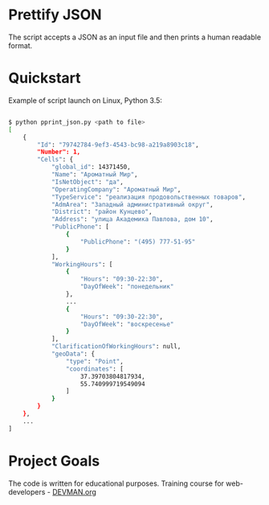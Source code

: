 # Prettify JSON

The script accepts a JSON as an input file and then prints a human readable format.

# Quickstart

Example of script launch on Linux, Python 3.5:

```bash

$ python pprint_json.py <path to file>
[
    {
        "Id": "79742784-9ef3-4543-bc98-a219a8903c18",
        "Number": 1,
        "Cells": {
            "global_id": 14371450,
            "Name": "Ароматный Мир",
            "IsNetObject": "да",
            "OperatingCompany": "Ароматный Мир",
            "TypeService": "реализация продовольственных товаров",
            "AdmArea": "Западный административный округ",
            "District": "район Кунцево",
            "Address": "улица Академика Павлова, дом 10",
            "PublicPhone": [
                {
                    "PublicPhone": "(495) 777-51-95"
                }
            ],
            "WorkingHours": [
                {
                    "Hours": "09:30-22:30",
                    "DayOfWeek": "понедельник"
                },
                ...
                {
                    "Hours": "09:30-22:30",
                    "DayOfWeek": "воскресенье"
                }
            ],
            "ClarificationOfWorkingHours": null,
            "geoData": {
                "type": "Point",
                "coordinates": [
                    37.39703804817934,
                    55.740999719549094
                ]
            }
        }
    },
    ...
]

```

# Project Goals

The code is written for educational purposes. Training course for web-developers - [DEVMAN.org](https://devman.org)
